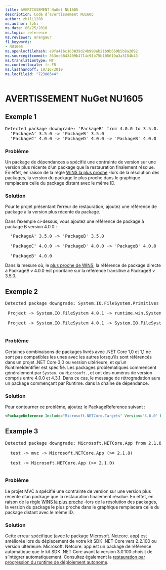 ```yaml
---
title: AVERTISSEMENT NuGet NU1605
description: Code d’avertissement NU1605
author: zhili1208
ms.author: lzhi
ms.date: 06/25/2018
ms.topic: reference
ms.reviewer: anangaur
f1_keywords:
- NU1605
ms.openlocfilehash: e9fa416c163839d24b990eb21b9b659b5b8a2092
ms.sourcegitcommit: 363ec6843409b4714c91b75b105619a3a3184b43
ms.translationtype: MT
ms.contentlocale: fr-FR
ms.lasthandoff: 10/16/2019
ms.locfileid: "72380544"
---
```

# <a name="nuget-warning-nu1605"></a>AVERTISSEMENT NuGet NU1605

## <a name="example-1"></a>Exemple 1

<pre>Detected package downgrade: 'PackageB' from 4.0.0 to 3.5.0. Reference the package directly from the project to select a different version.<br/>  'PackageA' 3.5.0 -> 'PackageB' 3.5.0<br/>  'PackageC' 4.0.0 -> 'PackageD' 4.0.0 -> 'PackageB' 4.0.0</pre>

### <a name="issue"></a>Problème
Un package de dépendances a spécifié une contrainte de version sur une version plus récente d’un package que la restauration finalement résolue. En effet, en raison de la règle [WINS la plus proche](../../concepts/dependency-resolution.md#nearest-wins) -lors de la résolution des packages, la version du package le plus proche dans le graphique remplacera celle du package distant avec le même ID.

### <a name="solution"></a>Solution
Pour le projet présentant l’erreur de restauration, ajoutez une référence de package à la version plus récente du package.

Dans l’exemple ci-dessus, vous ajoutez une référence de package à package B version 4.0.0 :

<pre>
  'PackageA' 3.5.0 -> 'PackageB' 3.5.0<br/>
  'PackageC' 4.0.0 -> 'PackageD' 4.0.0 -> 'PackageB' 4.0.0<br/>
  'PackageB' 4.0.0
</pre>

Dans la mesure où, le [plus proche de WINS](../../concepts/dependency-resolution.md#nearest-wins), la référence de package directe à PackageB v 4.0.0 est prioritaire sur la référence transitive à PackageB v 3.5.0.

## <a name="example-2"></a>Exemple 2
<pre>
Detected package downgrade: System.IO.FileSystem.Primitives from 4.3.0 to 4.0.1. Reference the package directly from the project to select a different version.</br>
 Project -> System.IO.FileSystem 4.0.1 -> runtime.win.System.IO.FileSystem 4.3.0 -> System.IO.FileSystem.Primitives (>= 4.3.0)</br>
 Project -> System.IO.FileSystem 4.0.1 -> System.IO.FileSystem.Primitives (>= 4.0.1)</br>
</pre>

### <a name="issue"></a>Problème 

Certaines combinaisons de packages livrés avec .NET Core 1,0 et 1,1 ne sont pas compatibles les unes avec les autres lorsqu’ils sont référencés dans un projet .NET Core 3,0 ou version ultérieure, et qu’un RuntimeIdentifier est spécifié.  Les packages problématiques commencent généralement par `System.` ou `Microsoft.`, et ont des numéros de version compris entre 4.0.0 et 4.3.1.  Dans ce cas, le message de rétrogradation aura un package commençant par Runtime. <RID> dans la chaîne de dépendance.

### <a name="solution"></a>Solution

Pour contourner ce problème, ajoutez le PackageReference suivant :

```xml
<PackageReference Include="Microsoft.NETCore.Targets" Version="3.0.0" PrivateAssets="all" />
```

## <a name="example-3"></a>Example 3

<pre>Detected package downgrade: Microsoft.NETCore.App from 2.1.8 to 2.1.0. Reference the package directly from the project to select a different version.<br/>
  test -> mvc -> Microsoft.NETCore.App (>= 2.1.8)<br/>
  test -> Microsoft.NETCore.App (>= 2.1.0)<br/>
</pre>

### <a name="issue"></a>Problème
Le projet MVC a spécifié une contrainte de version sur une version plus récente d’un package que la restauration finalement résolue. En effet, en raison de la règle [WINS la plus proche](../../concepts/dependency-resolution.md#nearest-wins) -lors de la résolution des packages, la version du package le plus proche dans le graphique remplacera celle du package distant avec le même ID.

### <a name="solution"></a>Solution
Cette erreur spécifique (avec le package Microsoft. Netcore. app) est améliorée lors du déplacement de votre kit SDK .NET Core vers 2.2.100 ou version ultérieure. Microsoft. Netcore. app est un package de référence automatique que le kit SDK .NET Core avant la version 3.0.100 choisit de s’intégrer automatiquement. Consultez également la [restauration par progression du runtime de déploiement autonome](/dotnet/core/deploying/runtime-patch-selection).
